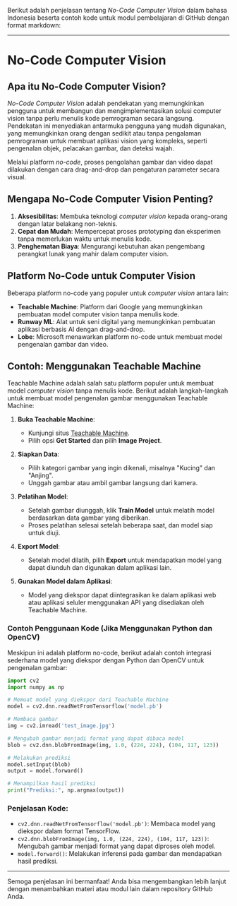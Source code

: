 Berikut adalah penjelasan tentang *No-Code Computer Vision* dalam bahasa Indonesia beserta contoh kode untuk modul pembelajaran di GitHub dengan format markdown:

---

# No-Code Computer Vision

## Apa itu No-Code Computer Vision?

*No-Code Computer Vision* adalah pendekatan yang memungkinkan pengguna untuk membangun dan mengimplementasikan solusi computer vision tanpa perlu menulis kode pemrograman secara langsung. Pendekatan ini menyediakan antarmuka pengguna yang mudah digunakan, yang memungkinkan orang dengan sedikit atau tanpa pengalaman pemrograman untuk membuat aplikasi vision yang kompleks, seperti pengenalan objek, pelacakan gambar, dan deteksi wajah.

Melalui platform *no-code*, proses pengolahan gambar dan video dapat dilakukan dengan cara drag-and-drop dan pengaturan parameter secara visual.

## Mengapa No-Code Computer Vision Penting?

1. **Aksesibilitas**: Membuka teknologi *computer vision* kepada orang-orang dengan latar belakang non-teknis.
2. **Cepat dan Mudah**: Mempercepat proses prototyping dan eksperimen tanpa memerlukan waktu untuk menulis kode.
3. **Penghematan Biaya**: Mengurangi kebutuhan akan pengembang perangkat lunak yang mahir dalam computer vision.

## Platform No-Code untuk Computer Vision

Beberapa platform no-code yang populer untuk *computer vision* antara lain:

- **Teachable Machine**: Platform dari Google yang memungkinkan pembuatan model computer vision tanpa menulis kode.
- **Runway ML**: Alat untuk seni digital yang memungkinkan pembuatan aplikasi berbasis AI dengan drag-and-drop.
- **Lobe**: Microsoft menawarkan platform no-code untuk membuat model pengenalan gambar dan video.

## Contoh: Menggunakan Teachable Machine

Teachable Machine adalah salah satu platform populer untuk membuat model *computer vision* tanpa menulis kode. Berikut adalah langkah-langkah untuk membuat model pengenalan gambar menggunakan Teachable Machine:

1. **Buka Teachable Machine**:
   - Kunjungi situs [Teachable Machine](https://teachablemachine.withgoogle.com/).
   - Pilih opsi **Get Started** dan pilih **Image Project**.

2. **Siapkan Data**:
   - Pilih kategori gambar yang ingin dikenali, misalnya "Kucing" dan "Anjing".
   - Unggah gambar atau ambil gambar langsung dari kamera.

3. **Pelatihan Model**:
   - Setelah gambar diunggah, klik **Train Model** untuk melatih model berdasarkan data gambar yang diberikan.
   - Proses pelatihan selesai setelah beberapa saat, dan model siap untuk diuji.

4. **Export Model**:
   - Setelah model dilatih, pilih **Export** untuk mendapatkan model yang dapat diunduh dan digunakan dalam aplikasi lain.

5. **Gunakan Model dalam Aplikasi**:
   - Model yang diekspor dapat diintegrasikan ke dalam aplikasi web atau aplikasi seluler menggunakan API yang disediakan oleh Teachable Machine.

### Contoh Penggunaan Kode (Jika Menggunakan Python dan OpenCV)

Meskipun ini adalah platform no-code, berikut adalah contoh integrasi sederhana model yang diekspor dengan Python dan OpenCV untuk pengenalan gambar:

```python
import cv2
import numpy as np

# Memuat model yang diekspor dari Teachable Machine
model = cv2.dnn.readNetFromTensorflow('model.pb')

# Membaca gambar
img = cv2.imread('test_image.jpg')

# Mengubah gambar menjadi format yang dapat dibaca model
blob = cv2.dnn.blobFromImage(img, 1.0, (224, 224), (104, 117, 123))

# Melakukan prediksi
model.setInput(blob)
output = model.forward()

# Menampilkan hasil prediksi
print("Prediksi:", np.argmax(output))
```

### Penjelasan Kode:
- `cv2.dnn.readNetFromTensorflow('model.pb')`: Membaca model yang diekspor dalam format TensorFlow.
- `cv2.dnn.blobFromImage(img, 1.0, (224, 224), (104, 117, 123))`: Mengubah gambar menjadi format yang dapat diproses oleh model.
- `model.forward()`: Melakukan inferensi pada gambar dan mendapatkan hasil prediksi.

---

Semoga penjelasan ini bermanfaat! Anda bisa mengembangkan lebih lanjut dengan menambahkan materi atau modul lain dalam repository GitHub Anda.